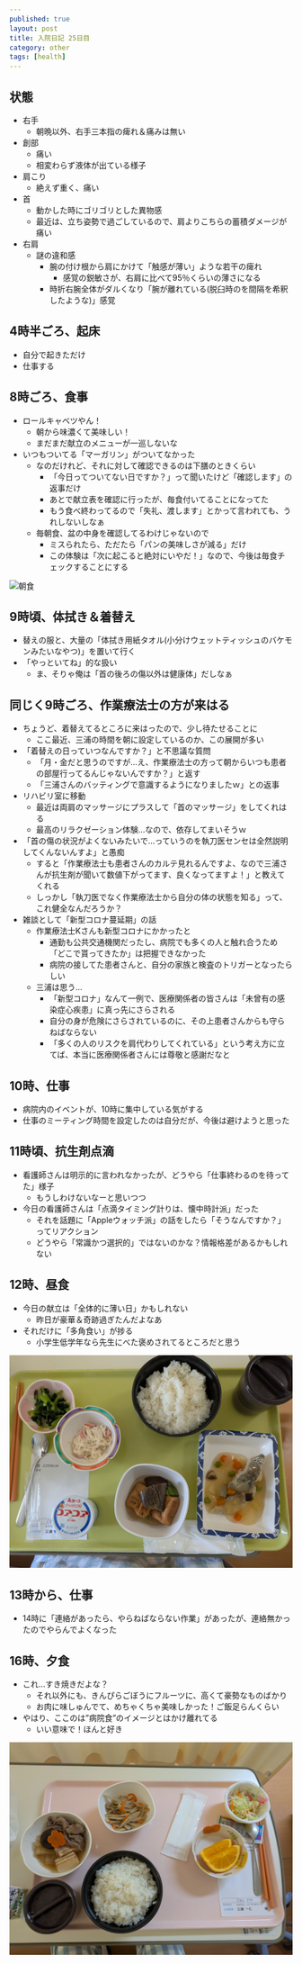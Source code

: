 ```yaml
---
published: true
layout: post
title: 入院日記 25日目
category: other
tags: [health]
---
```


## 状態

- 右手
  - 朝晩以外、右手三本指の痺れ＆痛みは無い
- 創部
  - 痛い
  - 相変わらず液体が出ている様子
- 肩こり
  - 絶えず重く、痛い
- 首
  - 動かした時にゴリゴリとした異物感
  - 最近は、立ち姿勢で過ごしているので、肩よりこちらの蓄積ダメージが痛い
- 右肩
  - 謎の違和感
    - 腕の付け根から肩にかけて「触感が薄い」ような若干の痺れ
      - 感覚の鋭敏さが、右肩に比べて95％くらいの薄さになる
    - 時折右腕全体がダルくなり「腕が離れている(脱臼時のを間隔を希釈したような)」感覚

## 4時半ごろ、起床

- 自分で起きただけ
- 仕事する

## 8時ごろ、食事

- ロールキャベツやん！
  - 朝から味濃くて美味しい！
  - まだまだ献立のメニューが一巡しないな
- いつもついてる「マーガリン」がついてなかった
  - なのだけれど、それに対して確認できるのは下膳のときくらい
    - 「今日ってついてない日ですか？」って聞いたけど「確認します」の返事だけ
    - あとで献立表を確認に行ったが、毎食付いてることになってた
    - もう食べ終わってるので「失礼、渡します」とかって言われても、うれしないしなぁ
  - 毎朝食、盆の中身を確認してるわけじゃないので
    - ミスられたら、ただたら「パンの美味しさが減る」だけ
    - この体験は「次に起こると絶対にいやだ！」なので、今後は毎食チェックすることにする

![朝食](/images/other/photos/PXL_20250626_225528592.jpg)

## 9時頃、体拭き＆着替え

- 替えの服と、大量の「体拭き用紙タオル(小分けウェットティッシュのバケモンみたいなやつ)」を置いて行く
- 「やっといてね」的な扱い
  - ま、そりゃ俺は「首の後ろの傷以外は健康体」だしなぁ

## 同じく9時ごろ、作業療法士の方が来はる

- ちょうど、着替えてるところに来はったので、少し待たせることに
  - ここ最近、三浦の時間を朝に設定しているのか、この展開が多い
- 「着替えの日っていつなんですか？」と不思議な質問
  - 「月・金だと思うのですが…え、作業療法士の方って朝からいつも患者の部屋行ってるんじゃないんですか？」と返す
  - 「三浦さんのバッティングで意識するようになりましたｗ」との返事
- リハビリ室に移動
  - 最近は両肩のマッサージにプラスして「首のマッサージ」をしてくれはる
  - 最高のリラクゼーション体験…なので、依存してまいそうｗ
- 「首の傷の状況がよくないみたいで…っていうのを執刀医センセは全然説明してくんないんすよ」と愚痴
  - すると「作業療法士も患者さんのカルテ見れるんですよ、なので三浦さんが抗生剤が聞いて数値下がってます、良くなってますよ！」と教えてくれる
  - しっかし「執刀医でなく作業療法士から自分の体の状態を知る」って、これ健全なんだろうか？
- 雑談として「新型コロナ蔓延期」の話
  - 作業療法士Kさんも新型コロナにかかったと
    - 通勤も公共交通機関だったし、病院でも多くの人と触れ合うため「どこで貰ってきたか」は把握できなかった
    - 病院の接してた患者さんと、自分の家族と検査のトリガーとなったらしい
  - 三浦は思う…
    - 「新型コロナ」なんて一例で、医療関係者の皆さんは「未曾有の感染症心疾患」に真っ先にさらされる
    - 自分の身が危険にさらされているのに、その上患者さんからも守らねばならない
    - 「多くの人のリスクを肩代わりしてくれている」という考え方に立てば、本当に医療関係者さんには尊敬と感謝だなと

## 10時、仕事

- 病院内のイベントが、10時に集中している気がする
- 仕事のミーティング時間を設定したのは自分だが、今後は避けようと思った

## 11時頃、抗生剤点滴

- 看護師さんは明示的に言われなかったが、どうやら「仕事終わるのを待ってた」様子
  - もうしわけないなーと思いつつ
- 今日の看護師さんは「点滴タイミング計りは、懐中時計派」だった
  - それを話題に「Appleウォッチ派」の話をしたら「そうなんですか？」ってリアクション
  - どうやら「常識かつ選択的」ではないのかな？情報格差があるかもしれない

## 12時、昼食

- 今日の献立は「全体的に薄い日」かもしれない
  - 昨日が豪華＆奇跡過ぎたんだよなあ
- それだけに「多角食い」が捗る
  - 小学生低学年なら先生にべた褒めされてるところだと思う

![朝食](/images/other/photos/PXL_20250627_025611980.jpg)

## 13時から、仕事

- 14時に「連絡があったら、やらねばならない作業」があったが、連絡無かったのでやらんでよくなった

## 16時、夕食

- これ…すき焼きだよな？
  - それ以外にも、きんぴらごぼうにフルーツに、高くて豪勢なものばかり
  - お肉に味しゅんでて、めちゃくちゃ美味しかった！ご飯足らんくらい
- やはり、ここのは”病院食”のイメージとはかけ離れてる
  - いい意味で！ほんと好き

![朝食](/images/other/photos/PXL_20250627_085215188.jpg)
